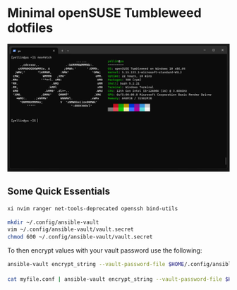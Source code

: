 # Minimal openSUSE Tumbleweed dotfiles

![](https://github.com/jonathanchancey/assets/blob/main/images/suse-wsl.png)

## Some Quick Essentials
```bash
xi nvim ranger net-tools-deprecated openssh bind-utils
```


```bash
mkdir ~/.config/ansible-vault
vim ~/.config/ansible-vault/vault.secret
chmod 600 ~/.config/ansible-vault/vault.secret
```

To then encrypt values with your vault password use the following:

```bash
ansible-vault encrypt_string --vault-password-file $HOME/.config/ansible-vault/vault.secret "mynewsecret" --name "MY_SECRET_VAR"

cat myfile.conf | ansible-vault encrypt_string --vault-password-file $HOME/.config/ansible-vault/vault.secret --stdin-name "myfile"
```
